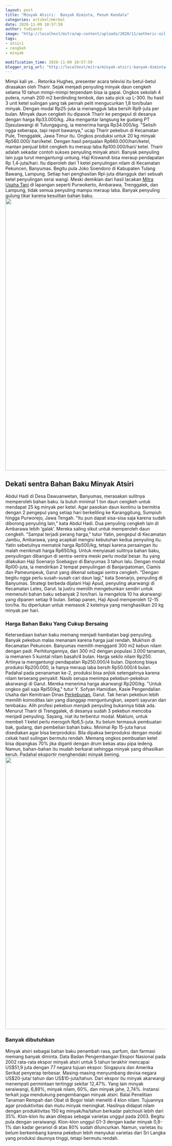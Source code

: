 ```yaml
---
layout: post
title: "Minyak Atsiri:  Banyak Diminta, Penuh Kendala"
categories: artikel|Herbal
date: 2020-11-09 10:57:59
author: Yudianto
image: "http://localhost/mitra/wp-content/uploads/2020/11/aetheric-oil.jpg"
tags:
- atsiri
- cengkeh
- minyak

modification_time: 2020-11-09 10:57:59
blogger_orig_url: "http://localhost/mitra/minyak-atsiri-banyak-diminta-penuh.html"
---
```


Mimpi kali ye... Retorika Hughes, presenter acara televisi itu betul-betul dirasakan oleh Tharir. Sejak menjadi penyuling minyak daun cengkeh selama 10 tahun mimpi-mimpi terpendam bisa ia gapai. Ongkos sekolah 4 putera, rumah 200 m2 berdinding tembok, dan satu pick up L-300. Itu hasil 3 unit ketel sulingan yang tak pernah pelit mengucurkan 1,8 ton/bulan minyak. Dengan modal Rp25-juta ia menangguk laba bersih Rp9-juta per bulan.
Minyak daun cengkeh itu dipasok Tharir ke pengepul di desanya dengan harga Rp33.000/kg. Jika mengantar langsung ke gudang PT Djasulawangi di Tulungagung, ia menerima harga Rp34.000/kg. "Selisih ngga seberapa, tapi repot bawanya," ucap Tharir pekebun di Kecamatan Pule, Trenggalek, Jawa Timur itu. Ongkos produksi untuk 20 kg minyak Rp560.000/ hari/ketel. Dengan hasil penjualan Rp660.000/hari/ketel, mantan penjual bibit cengkeh itu meraup laba Rp100.000/hari/ ketel.
Tharir adalah sekadar contoh sukses penyuling minyak atsiri. Banyak penyuling lain juga turut mengantungi untung. Haji Kiswandi bisa meraup pendapatan Rp 1,4-juta/hari. Itu diperoleh dari 1 ketel penyulingan nilam di Kecamatan Pekuncen, Banyumas. Begitu pula Joko Soendoro di Kabupaten Tulang Bawang, Lampung. Setiap hari penghasilan Rpl-juta ditangguk dari sebuah ketel penyulingan serai wangi.
Meski demikian dari hasil lacakan <a href="http://127.0.0.1/mitra">Mitra Usaha Tani</a> di lapangan seperti Purwokerto, Ambarawa, Trenggalek, dan Lampung, tidak semua penyuling mampu meraup laba. Banyak penyuling gulung tikar karena kesulitan bahan baku.
<a href="http://127.0.0.1/mitra/wp-content/uploads/2020/11/atsiri.jpg"><img class="aligncenter wp-image-20385 size-full" src="http://127.0.0.1/mitra/wp-content/uploads/2020/11/atsiri.jpg" alt="" width="1191" height="850" /></a>
<h2 id="sentra">Dekati sentra Bahan Baku Minyak Atsiri</h2>
Abdul Hadi di Desa Dawuanwetan, Banyumas, merasakan sulitnya memperoleh bahan baku. Ia butuh minimal 1 ton daun cengkeh untuk mendapat 25 kg minyak per ketel. Agar pasokan daun kontinu ia bermitra dengan 2 pengepul yang setiap hari berkeliling ke Karanggitung, Sumpiuh hingga Purworejo, Jawa Tengah. "Itu pun dapat sisa-sisa saja karena sudah diborong penyuling lain," kata Abdul Hadi.
Dua penyuling cengkeh lain di Ambarawa lebih ‘galak’. Mereka saling sikut untuk memperoleh daun cengkeh. "Sampai terjadi perang harga," tutur Yatin, pengepul di Kecamatan Jambu, Ambarawa, yang acapkali mengisi kebutuhan kedua penyuling itu. Yatin sebetulnya mematok harga Rp500/kg, tetapi karena persaingan itu malah menikmati harga Rp650/kg.
Untuk menyiasati sulitnya bahan baku, penyulingan dibangun di sentra-sentra meski perlu modal besar. Itu yang dilakukan Haji Soenarjo Soebagyo di Banyumas 3 tahun lalu. Dengan modal Rpl00-juta, ia mendirikan 2 tempat penyulingan di Banjarpatoman, Ciamis dan Pameumpeuk, Garut yang dikenal sebagai sentra cengkeh. "Dengan begitu ngga perlu susah-susah cari daun lagi," kata Soenarjo, penyuling di Banyumas.
Strategi berbeda dijalani Haji Apud, penyuling akarwangi di Kecamatan Leles, Garut. Ia justru memilih mengebunkan sendiri untuk memenuhi bahan baku sebanyak 2 ton/hari. Ia mengelola 10 ha akarwangi yang dipanen setiap 9 bulan. Setiap panen, Haji Apud memperoleh 12-15 ton/ha. Itu diperlukan untuk memasok 2 ketelnya yang menghasilkan 20 kg minyak per hari.
<h3 id="Harga">Harga Bahan Baku Yang Cukup Bersaing</h3>
Ketersediaan bahan baku memang menjadi hambatan bagi penyuling. Banyak pekebun malas menanam karena harga jual rendah. Mukhsin di Kecamatan Pekuncen. Banyumas memilih mengganti 300 m2 kebun nilam dengan padi. Perhitungannya, dari 300 m2 dengan populasi 3.000 tanaman, ia memanen 5 kuintal nilam basah/4 bulan.
Harga sekilo nilam Rp250. Artinya ia mengantungi pendapatan Rp250.000/4 bulan. Dipotong biaya produksi Rp200.000, ia hanya meraup laba bersih Rp50.000/4 bulan. Padahal pada penanaman ke-2, produksi bisa anjlok setengahnya karena nilam terserang penyakit.
Nasib serupa menimpa pekebun-pekebun akarwangi di Garut. Mereka menerima harga akarwangi Rp200/kg. "Untuk ongkos gali saja Rpl50/kg," tutur Y. Sofyan Hamidian, Kasie Pengendalian Usaha dan Kemitraan Dinas <a class="wpil_keyword_link " title="Perkebunan" href="http://127.0.0.1/mitra/perkebunan" data-wpil-keyword-link="linked">Perkebunan</a>, Garut. Tak heran pekebun lebih memilih komoditas lain yang dianggap menguntungkan, seperti sayuran dan tembakau.
Alih profesi pekebun menjadi penyuling bukannya tidak ada. Menurut Tharir di Trenggalek, di desanya sudah 3 pekebun mencoba menjadi penyuling. Sayang, niat itu terbentur modal. Maklum, untuk membeli 1 ketel perlu merogoh Rp6,5-juta. Itu belum termasuk pembuatan bak, gudang, dan pembelian bahan baku. Minimal Rp 15-juta harus disediakan agar bisa berproduksi.
Bila dipaksa berproduksi dengan modal cekak hasil sulingan bermutu rendah. Memang ongkos pembuatan ketel bisa dipangkas 70% jika diganti dengan drum bekas atau pipa ledeng. Namun, bahan-bahan itu mudah berkarat sehingga minyak yang dihasilkan keruh. Padahal eksportir menghendaki minyak bening.
<a href="http://127.0.0.1/mitra/wp-content/uploads/2020/11/suling.jpg"><img class="aligncenter wp-image-20384 size-full" src="http://127.0.0.1/mitra/wp-content/uploads/2020/11/suling.jpg" alt="" width="1437" height="850" /></a>
<h3 id="dibutuhkan">Banyak dibutuhkan</h3>
Minyak atsiri sebagai bahan baku penambah rasa, parfum, dan farmasi memang banyak diminta. Data Badan Pengembangan Ekspor Nasional pada 2002 rata-rata ekspor minyak atsiri untuk 5 tahun terakhir mencapai US$51,9 juta dengan 77 negara tujuan ekspor.
Singapura dan Amerika Serikat penyerap terbesar. Masing-masing menyumbang devisa negara US$20-juta/ tahun dan US$10-juta/tahun. Dari ekspor itu minyak akarwangi menempati permintaan tertinggi sekitar 12,47%. Yang lain minyak seraiwangi, 6,89%, minyak nilam, 60%, dan minyak jahe, 2,74%.
Instansi terkait juga mendukung pengembangan minyak atsiri. Balai Penelitian Tanaman Rempah dan Obat di Bogor telah meneliti 4 klon nilam. Tujuannya agar produktivitas dan mutu minyak meningkat. Hasilnya didapat nilam dengan produktivitas 150 kg minyak/ha/tahun berkadar patchouli lebih dari 35%. Klon-klon itu akan dilepas sebagai varietas unggul pada 2003.
Begitu pula dengan seraiwangi. Klon-klon unggul G1-3 dengan kadar minyak 0,8-1% dan kadar geraniol di atas 80% sudah diluncurkan. Namun, varietas itu belum berkembang karena pekebun lebih menyukai varietas dari Sri Langka yang produksi daunnya tinggi, tetapi bermutu rendah.

